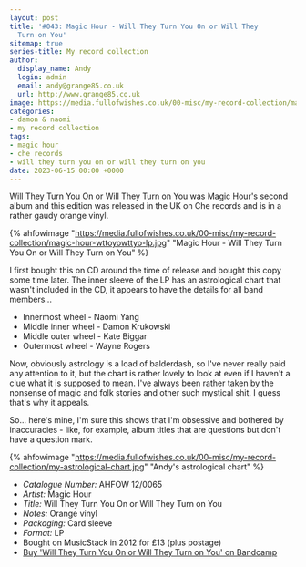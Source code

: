 ```yaml
---
layout: post
title: '#043: Magic Hour - Will They Turn You On or Will They
  Turn on You'
sitemap: true
series-title: My record collection 
author:
  display_name: Andy
  login: admin
  email: andy@grange85.co.uk
  url: http://www.grange85.co.uk
image: https://media.fullofwishes.co.uk/00-misc/my-record-collection/magic-hour-wttoyowttyo-lp.jpg
categories:
- damon & naomi
- my record collection
tags:
- magic hour
- che records
- will they turn you on or will they turn on you
date: 2023-06-15 00:00 +0000
---
```

Will They Turn You On or Will They Turn on You was Magic Hour's second album and this edition was released in the UK on Che records and is in a rather gaudy orange vinyl.

{% ahfowimage "https://media.fullofwishes.co.uk/00-misc/my-record-collection/magic-hour-wttoyowttyo-lp.jpg" "Magic Hour - Will They Turn You On or Will They Turn on You" %}

I first bought this on CD around the time of release and bought this copy some time later. The inner sleeve of the LP has an astrological chart that wasn't included in the CD, it appears to have the details for all band members...

- Innermost wheel - Naomi Yang
- Middle inner wheel - Damon Krukowski
- Middle outer wheel - Kate Biggar
- Outermost wheel - Wayne Rogers

Now, obviously astrology is a load of balderdash, so I've never really paid any attention to it, but the chart is rather lovely to look at even if I haven't a clue what it is supposed to mean. I've always been rather taken by the nonsense of magic and folk stories and other such mystical shit. I guess that's why it appeals.

So... here's mine, I'm sure this shows that I'm obsessive and bothered by inaccuracies - like, for example, album titles that are questions but don't have a question mark.

{% ahfowimage "https://media.fullofwishes.co.uk/00-misc/my-record-collection/my-astrological-chart.jpg" "Andy's astrological chart" %}

 - *Catalogue Number:* AHFOW 12/0065
 - *Artist:* Magic Hour
 - *Title:* Will They Turn You On or Will They Turn on You
 - *Notes:* Orange vinyl
 - *Packaging:* Card sleeve
 - *Format:* LP
 - Bought on MusicStack in 2012 for £13 (plus postage)
 - [Buy 'Will They Turn You On or Will They Turn on You' on Bandcamp](https://magic-hour.bandcamp.com/album/will-they-turn-you-on-or-will-they-turn-on-you)

